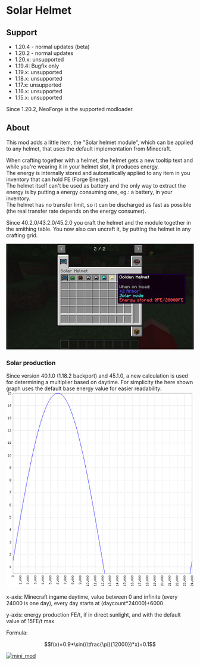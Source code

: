 # Solar Helmet

## Support

- 1.20.4 - normal updates (beta)
- 1.20.2 - normal updates
- 1.20.x: unsupported
- 1.19.4: Bugfix only
- 1.19.x: unsupported
- 1.18.x: unsupported
- 1.17.x: unsupported
- 1.16.x: unsupported
- 1.15.x: unsupported

Since 1.20.2, NeoForge is the supported modloader.

## About

This mod adds a little item, the "Solar helmet module", which can be applied to any helmet, that uses the default implementation from Minecraft.

When crafting together with a helmet, the helmet gets a new tooltip text and while you're wearing it in your helmet slot, it produces energy.  
The energy is internally stored and automatically applied to any item in you inventory that can hold FE (Forge Energy).  
The helmet itself can't be used as battery and the only way to extract the energy is by putting a energy consuming one, eg.: a battery, in your inventory.  
The helmet has no transfer limit, so it can be discharged as fast as possible (the real transfer rate depends on the energy consumer).

Since 40.2.0/43.2.0/45.2.0 you craft the helmet and the module together in the smithing table. You now also can uncraft it, by putting the helmet in any crafting grid.

![creative_tab](https://raw.githubusercontent.com/canitzp/SolarHelmet/master/readme/creative_tab.png)

### Solar production
Since version 40.1.0 (1.18.2 backport) and 45.1.0, a new calculation is used for determining a multiplier based on daytime.
For simplicity the here shown graph uses the default base energy value for easier readability:
![solar_production_plot](https://raw.githubusercontent.com/canitzp/SolarHelmet/master/readme/solar_production_plot.png)

x-axis: Minecraft ingame daytime, value between 0 and infinite (every 24000 is one day), every day starts at (daycount*24000)+6000

y-axis: energy production FE/t, if in direct sunlight, and with the default value of 15FE/t max

Formula:
```math
f(x)=0.9*\sin((\tfrac{\pi}{12000})*x)+0.1
```

[![mini_mod](https://canitzp.de/minimod_logo.png)](https://canitzp.de/minimod.html)